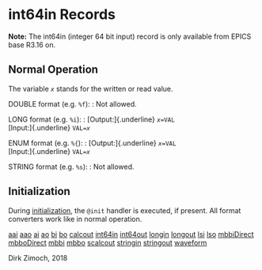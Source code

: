 # int64in Records

**Note:** The int64in (integer 64 bit input) record is only available
from EPICS base R3.16 on.

## Normal Operation

The variable *`x`* stands for the written or read value.

DOUBLE format (e.g. `%f`):
:   Not allowed.

LONG format (e.g. `%i`):
:   [Output:]{.underline} *`x`*`=VAL`\
    [Input:]{.underline} `VAL=`*`x`*

ENUM format (e.g. `%{`):
:   [Output:]{.underline} *`x`*`=VAL`\
    [Input:]{.underline} `VAL=`*`x`*

STRING format (e.g. `%s`):
:   Not allowed.

## Initialization

During [initialization](processing.html#init), the `@init` handler is
executed, if present. All format converters work like in normal
operation.

[aai](aai.html) [aao](aao.html) [ai](ai.html) [ao](ao.html)
[bi](bi.html) [bo](bo.html) [calcout](calcout.html)
[int64in](int64in.html) [int64out](int64out.html) [longin](longin.html)
[longout](longout.html) [lsi](lsi.html) [lso](lso.html)
[mbbiDirect](mbbiDirect.html) [mbboDirect](mbboDirect.html)
[mbbi](mbbi.html) [mbbo](mbbo.html) [scalcout](scalcout.html)
[stringin](stringin.html) [stringout](stringout.html)
[waveform](waveform.html)

Dirk Zimoch, 2018
